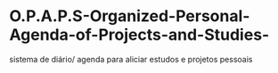 # O.P.A.P.S-Organized-Personal-Agenda-of-Projects-and-Studies-
sistema de diário/ agenda para aliciar estudos e projetos pessoais 
